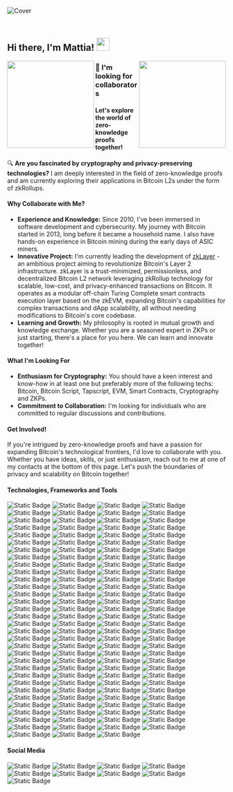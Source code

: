 ![Cover](https://miro.medium.com/v2/resize:fit:1358/0*eIhVp0KXrXSSHORN.gif)

## <br>Hi there, I'm Mattia! <img src="https://user-images.githubusercontent.com/42378118/110234147-e3259600-7f4e-11eb-95be-0c4047144dea.gif" width="30"><br>

<div>
<a href="https://github.com/anuraghazra/github-readme-stats">
  <img height=200 align="left" src="https://github-readme-stats.vercel.app/api?username=btcleet&show_icons=true&count_private=true&hide_border=true&theme=github_dark" />
</a>
<a href="https://github.com/anuraghazra/convoychat">
  <img height=200 align="right" src="https://github-readme-stats.vercel.app/api/top-langs?username=btcleet&layout=compact&langs_count=8&card_width=320&hide_border=true&theme=github_dark" />
</a>
</div>

### 👀 I'm looking for collaborators

#### Let's explore the world of zero-knowledge proofs together!

🔍 **Are you fascinated by cryptography and privacy-preserving technologies?** I am deeply interested in the field of zero-knowledge proofs and am currently exploring their applications in Bitcoin L2s under the form of zkRollups.

#### Why Collaborate with Me?
- **Experience and Knowledge:** Since 2010, I've been immersed in software development and cybersecurity. My journey with Bitcoin started in 2013, long before it became a household name. I also have hands-on experience in Bitcoin mining during the early days of ASIC miners.
- **Innovative Project:** I'm currently leading the development of [zkLayer](https://www.github.com/zkLayer) - an ambitious project aiming to revolutionize Bitcoin's Layer 2 infrastructure. zkLayer is a trust-minimized, permissionless, and decentralized Bitcoin L2 network leveraging zkRollup technology for scalable, low-cost, and privacy-enhanced transactions on Bitcoin. It operates as a modular off-chain Turing Complete smart contracts execution layer based on the zkEVM, expanding Bitcoin's capabilities for complex transactions and dApp scalability, all without needing modifications to Bitcoin's core codebase.
- **Learning and Growth:** My philosophy is rooted in mutual growth and knowledge exchange. Whether you are a seasoned expert in ZKPs or just starting, there's a place for you here. We can learn and innovate together!

#### What I'm Looking For
- **Enthusiasm for Cryptography:** You should have a keen interest and know-how in at least one but preferably more of the following techs: Bitcoin, Bitcoin Script, Tapscript, EVM, Smart Contracts, Cryptography and ZKPs.
- **Commitment to Collaboration:** I'm looking for individuals who are committed to regular discussions and contributions.

#### Get Involved!
If you're intrigued by zero-knowledge proofs and have a passion for expanding Bitcoin's technological frontiers, I'd love to collaborate with you. Whether you have ideas, skills, or just enthusiasm, reach out to me at one of my contacts at the bottom of this page. Let's push the boundaries of privacy and scalability on Bitcoin together!

#### Technologies, Frameworks and Tools

![Static Badge](https://img.shields.io/badge/-MacBook%20Pro-000000?style=for-the-badge&logo=apple&logoColor=%23FFFFFF)
![Static Badge](https://img.shields.io/badge/-Raspberry%20Pi-C7053D?style=for-the-badge&logo=raspberrypi&logoColor=%23FFFFFF)
![Static Badge](https://img.shields.io/badge/-Intel-0068B5?style=for-the-badge&logo=intel&logoColor=%23ffffff)
![Static Badge](https://img.shields.io/badge/-arm-0091BD?style=for-the-badge&logo=arm&logoColor=%23ffffff)
![Static Badge](https://img.shields.io/badge/-Risc--V-0A3799?style=for-the-badge&logo=riscv&logoColor=%23ffffff)
![Static Badge](https://img.shields.io/badge/-macOS-000000?style=for-the-badge&logo=apple&logoColor=%23FFFFFF)
![Static Badge](https://img.shields.io/badge/-Linux-FCC624?style=for-the-badge&logo=linux&logoColor=%23000000)
![Static Badge](https://img.shields.io/badge/-ZSH-F15A24?style=for-the-badge&logo=zsh&logoColor=FFFFFF)
![Static Badge](https://img.shields.io/badge/-Bash-4EAA25?style=for-the-badge&logo=gnubash&logoColor=FFFFFF)
![Static Badge](https://img.shields.io/badge/-iTerm-000000?style=for-the-badge&logo=iterm2&logoColor=FFFFFF)
![Static Badge](https://img.shields.io/badge/-Debian-D70A53?style=for-the-badge&logo=debian&logoColor=%23ffffff)
![Static Badge](https://img.shields.io/badge/-Ubuntu-DD4814?style=for-the-badge&logo=ubuntu&logoColor=%23ffffff)
![Static Badge](https://img.shields.io/badge/-Fedora-0B57A4?style=for-the-badge&logo=fedora&logoColor=%23ffffff)
![Static Badge](https://img.shields.io/badge/-Rocky-1BB981?style=for-the-badge&logo=rockylinux&logoColor=%23ffffff)
![Static Badge](https://img.shields.io/badge/-Red%20Hat-EE0000?style=for-the-badge&logo=redhat&logoColor=%23ffffff)
![Static Badge](https://img.shields.io/badge/-Suse-73BA25?style=for-the-badge&logo=suse&logoColor=%23ffffff)
![Static Badge](https://img.shields.io/badge/-OpenSuse-73BA25?style=for-the-badge&logo=opensuse&logoColor=%23ffffff)
![Static Badge](https://img.shields.io/badge/-Arch-1793D1?style=for-the-badge&logo=archlinux&logoColor=%23ffffff)
![Static Badge](https://img.shields.io/badge/-Gentoo-54487A?style=for-the-badge&logo=gentoo&logoColor=%23ffffff)
![Static Badge](https://img.shields.io/badge/-Tails-56347C?style=for-the-badge&logo=tails&logoColor=FFFFFF)
![Static Badge](https://img.shields.io/badge/-Kali-557C94?style=for-the-badge&logo=kalilinux&logoColor=FFFFFF)
![Static Badge](https://img.shields.io/badge/-OWASP-000000?style=for-the-badge&logo=owasp&logoColor=FFFFFF)
![Static Badge](https://img.shields.io/badge/-PortSwigger-FF6633?style=for-the-badge&logo=portswigger&logoColor=FFFFFF)
![Static Badge](https://img.shields.io/badge/-Tor-7D4698?style=for-the-badge&logo=torproject&logoColor=FFFFFF)
![Static Badge](https://img.shields.io/badge/-VMware-607078?style=for-the-badge&logo=vmware&logoColor=FFFFFF)
![Static Badge](https://img.shields.io/badge/-Virtual%20Box-%23183A61?style=for-the-badge&logo=virtualbox&logoColor=FFFFFF)
![Static Badge](https://img.shields.io/badge/-OpenWRT-00B5E2?style=for-the-badge&logo=openwrt&logoColor=FFFFFF)
![Static Badge](https://img.shields.io/badge/-OpenVPN-EA7E20?style=for-the-badge&logo=openvpn&logoColor=FFFFFF)
![Static Badge](https://img.shields.io/badge/-OpenSSL-721412?style=for-the-badge&logo=openssl&logoColor=FFFFFF)
![Static Badge](https://img.shields.io/badge/-WireGuard-88171A?style=for-the-badge&logo=wireguard&logoColor=FFFFFF)
![Static Badge](https://img.shields.io/badge/-PiHole-96060C?style=for-the-badge&logo=pihole&logoColor=FFFFFF)
![Static Badge](https://img.shields.io/badge/-Proton-6D4AFF?style=for-the-badge&logo=proton&logoColor=FFFFFF)
![Static Badge](https://img.shields.io/badge/-Bitwarden-175DDC?style=for-the-badge&logo=bitwarden&logoColor=FFFFFF)
![Static Badge](https://img.shields.io/badge/-Visual%20Studio%20Code-0078D7?style=for-the-badge&logo=visualstudiocode&logoColor=%23ffffff)
![Static Badge](https://img.shields.io/badge/-Sublime%20Text-FD911F?style=for-the-badge&logo=sublimetext&logoColor=%23ffffff)
![Static Badge](https://img.shields.io/badge/-Vim-0A9832?style=for-the-badge&logo=vim&logoColor=%23ffffff)
![Static Badge](https://img.shields.io/badge/-HTML5-de4610?style=for-the-badge&logo=HTML5&logoColor=%23FFFFFF)
![Static Badge](https://img.shields.io/badge/-CSS3-264de4?style=for-the-badge&logo=CSS3&logoColor=%23FFFFFF)
![Static Badge](https://img.shields.io/badge/-Sass-c76396?style=for-the-badge&logo=sass&logoColor=FFFFFF)
![Static Badge](https://img.shields.io/badge/-TailwindCSS-06B6D4?style=for-the-badge&logo=tailwindcss&logoColor=FFFFFF)
![Static Badge](https://img.shields.io/badge/-TailwindUI-06B6D4?style=for-the-badge&logo=tailwindcss&logoColor=FFFFFF)
![Static Badge](https://img.shields.io/badge/-ChakraUI-319795?style=for-the-badge&logo=chakraui&logoColor=FFFFFF)
![Static Badge](https://img.shields.io/badge/-NextUI-000000?style=for-the-badge&logo=nextUI&logoColor=FFFFFF)
![Static Badge](https://img.shields.io/badge/-RadixUI-161618?style=for-the-badge&logo=radixui&logoColor=FFFFFF)
![Static Badge](https://img.shields.io/badge/-Shadcn%2FUI-000000?style=for-the-badge&logo=shadcnui&logoColor=FFFFFF)
![Static Badge](https://img.shields.io/badge/-MUI-007FFF?style=for-the-badge&logo=mui&logoColor=FFFFFF)
![Static Badge](https://img.shields.io/badge/-Bootstrap-7952B3?style=for-the-badge&logo=bootstrap&logoColor=FFFFFF)
![Static Badge](https://img.shields.io/badge/-Javascript-F0DB4F?style=for-the-badge&logo=javascript&logoColor=%23000)
![Static Badge](https://img.shields.io/badge/-Typescript-287ACB?style=for-the-badge&logo=typescript&logoColor=%23ffffff)
![Static Badge](https://img.shields.io/badge/-Node.JS-6CC24A?style=for-the-badge&logo=node.js&logoColor=%23FFFFFF)
![Static Badge](https://img.shields.io/badge/-pnpm-F9AD01?style=for-the-badge&logo=pnpm&logoColor=FFFFFF)
![Static Badge](https://img.shields.io/badge/-Yarn-2C8EBB?style=for-the-badge&logo=yarn&logoColor=FFFFFF)
![Static Badge](https://img.shields.io/badge/-npm-c63332?style=for-the-badge&logo=npm&logoColor=FFFFFF)
![Static Badge](https://img.shields.io/badge/-React-20232A?style=for-the-badge&logo=react&logoColor=5FD5F4)
![Static Badge](https://img.shields.io/badge/-Redux-593c88?style=for-the-badge&logo=redux&logoColor=FFFFFF)
![Static Badge](https://img.shields.io/badge/-ESLint-4B32C3?style=for-the-badge&logo=eslint&logoColor=FFFFFF)
![Static Badge](https://img.shields.io/badge/-Jest-C21325?style=for-the-badge&logo=jest&logoColor=FFFFFF)
![Static Badge](https://img.shields.io/badge/-Cypress-69D3A7?style=for-the-badge&logo=cypress&logoColor=FFFFFF)
![Static Badge](https://img.shields.io/badge/-Mocha-8D6748?style=for-the-badge&logo=mocha&logoColor=FFFFFF)
![Static Badge](https://img.shields.io/badge/-Sentry-362D59?style=for-the-badge&logo=sentry&logoColor=FFFFFF)
![Static Badge](https://img.shields.io/badge/-SRG--SSR-AF001E?style=for-the-badge&logo=srgssr&logoColor=FFFFFF)
![Static Badge](https://img.shields.io/badge/-Next-000000?style=for-the-badge&logo=next.js&logoColor=%23FFFFFF)
![Static Badge](https://img.shields.io/badge/-VITE-646CFF?style=for-the-badge&logo=vite&logoColor=FFFFFF)
![Static Badge](https://img.shields.io/badge/-Remix-000000?style=for-the-badge&logo=remix&logoColor=FFFFFF)
![Static Badge](https://img.shields.io/badge/-Astro-BC52EE?style=for-the-badge&logo=astro&logoColor=FFFFFF)
![Static Badge](https://img.shields.io/badge/-Nestjs-E0234E?style=for-the-badge&logo=nestjs&logoColor=FFFFFF)
![Static Badge](https://img.shields.io/badge/-Svelte-f43b00?style=for-the-badge&logo=svelte&logoColor=FFFFFF)
![Static Badge](https://img.shields.io/badge/-Vue.JS-42B883?style=for-the-badge&logo=vue.js&logoColor=FFFFFF)
![Static Badge](https://img.shields.io/badge/-Nuxt-1DDC81?style=for-the-badge&logo=nuxt.js&logoColor=FFFFFF)
![Static Badge](https://img.shields.io/badge/-GraphQL-e535ab?style=for-the-badge&logo=graphql&logoColor=FFFFFF)
![Static Badge](https://img.shields.io/badge/-Postman-FF6C37?style=for-the-badge&logo=postman&logoColor=FFFFFF)
![Static Badge](https://img.shields.io/badge/-Turbo-5CD8E5?style=for-the-badge&logo=turbo&logoColor=000000)
![Static Badge](https://img.shields.io/badge/-Perl-39457E?style=for-the-badge&logo=perl&logoColor=FFFFFF)
![Static Badge](https://img.shields.io/badge/-Python-306998?style=for-the-badge&logo=Python&logoColor=%23FFFFFF)
![Static Badge](https://img.shields.io/badge/-PyPI-3775A9?style=for-the-badge&logo=pypi&logoColor=FFFFFF)
![Static Badge](https://img.shields.io/badge/-Django-092e20?style=for-the-badge&logo=django&logoColor=FFFFFF)
![Static Badge](https://img.shields.io/badge/-Flask-41AEC4?style=for-the-badge&logo=flask&logoColor=FFFFFF)
![Static Badge](https://img.shields.io/badge/-Ruby-A91401?style=for-the-badge&logo=ruby&logoColor=%23FFFFFF)
![Static Badge](https://img.shields.io/badge/-Rails-CC0000?style=for-the-badge&logo=rubyonrails&logoColor=%23FFFFFF)
![Static Badge](https://img.shields.io/badge/-Go-29BEB0?style=for-the-badge&logo=Go&logoColor=%23FFFFFF)
![Static Badge](https://img.shields.io/badge/-Gin-2A90D1?style=for-the-badge&logo=gin&logoColor=FFFFFF)
![Static Badge](https://img.shields.io/badge/-Erlang-A90533?style=for-the-badge&logo=erlang&logoColor=FFFFFF)
![Static Badge](https://img.shields.io/badge/-Elixir-4B275F?style=for-the-badge&logo=elixir&logoColor=FFFFFF)
![Static Badge](https://img.shields.io/badge/-Phoenix-FD4F00?style=for-the-badge&logo=phoenixframework&logoColor=FFFFFF)
![Static Badge](https://img.shields.io/badge/-Rust-B7410E?style=for-the-badge&logo=rust&logoColor=%23FFFFFF)
![Static Badge](https://img.shields.io/badge/-TOML-9C4121?style=for-the-badge&logo=toml&logoColor=FFFFFF)
![Static Badge](https://img.shields.io/badge/-YAML-CB171E?style=for-the-badge&logo=yaml&logoColor=FFFFFF)
![Static Badge](https://img.shields.io/badge/-Markdown-005B96?style=for-the-badge&logo=markdown&logoColor=%23FFFFFF)
![Static Badge](https://img.shields.io/badge/-WebAssembly-624DE9?style=for-the-badge&logo=webassembly&logoColor=%23FFFFFF)
![Static Badge](https://img.shields.io/badge/-Solidity-303135?style=for-the-badge&logo=solidity&logoColor=%23FFFFFF)
![Static Badge](https://img.shields.io/badge/-OpenZeppelin-4E5EE4?style=for-the-badge&logo=openzeppelin&logoColor=FFFFFF)
![Static Badge](https://img.shields.io/badge/-PostgreSQL-0064a5?style=for-the-badge&logo=postgresql&logoColor=FFFFFF)
![Static Badge](https://img.shields.io/badge/-MariaDB-073545?style=for-the-badge&logo=mariadb&logoColor=FFFFFF)
![Static Badge](https://img.shields.io/badge/-Redis-D82C20?style=for-the-badge&logo=redis&logoColor=FFFFFF)
![Static Badge](https://img.shields.io/badge/-Git-F1502F?style=for-the-badge&logo=git&logoColor=FFFFFF)
![Static Badge](https://img.shields.io/badge/-Docker-0DB7ED?style=for-the-badge&logo=docker&logoColor=FFFFFF)
![Static Badge](https://img.shields.io/badge/-Portainer-13BEF9?style=for-the-badge&logo=portainer&logoColor=FFFFFF)
![Static Badge](https://img.shields.io/badge/-Kubernetes-3970E4?style=for-the-badge&logo=kubernetes&logoColor=FFFFFF)
![Static Badge](https://img.shields.io/badge/-Ansible-EE0000?style=for-the-badge&logo=ansible&logoColor=FFFFFF)
![Static Badge](https://img.shields.io/badge/-Nginx-0B9539?style=for-the-badge&logo=nginx&logoColor=FFFFFF)
![Static Badge](https://img.shields.io/badge/-Nginx%20Proxy%20Manager-F15833?style=for-the-badge&logo=nginxproxymanager&logoColor=FFFFFF)
![Static Badge](https://img.shields.io/badge/-Envoy-D14A9B?style=for-the-badge&logo=envoyproxy&logoColor=FFFFFF)
![Static Badge](https://img.shields.io/badge/-Jenkins-D33834?style=for-the-badge&logo=jenkins&logoColor=FFFFFF)
![Static Badge](https://img.shields.io/badge/-Travis%20CI-3EAAAF?style=for-the-badge&logo=travisci&logoColor=FFFFFF)
![Static Badge](https://img.shields.io/badge/-Circle%20CI-343434?style=for-the-badge&logo=circleci&logoColor=FFFFFF)
![Static Badge](https://img.shields.io/badge/-GitHub-000000?style=for-the-badge&logo=github&logoColor=FFFFFF)
![Static Badge](https://img.shields.io/badge/-Leetcode-FFA116?style=for-the-badge&logo=leetcode&logoColor=FFFFFF)
![Static Badge](https://img.shields.io/badge/-Trello-0052CC?style=for-the-badge&logo=trello&logoColor=FFFFFF)
![Static Badge](https://img.shields.io/badge/-GitBook-3884FF?style=for-the-badge&logo=gitbook&logoColor=FFFFFF)
![Static Badge](https://img.shields.io/badge/-Vercel-000000?style=for-the-badge&logo=vercel&logoColor=FFFFFF)
![Static Badge](https://img.shields.io/badge/-Netlify-00C7B7?style=for-the-badge&logo=netlify&logoColor=FFFFFF)
![Static Badge](https://img.shields.io/badge/-Heroku-430098?style=for-the-badge&logo=heroku&logoColor=FFFFFF)
![Static Badge](https://img.shields.io/badge/-AWS-232F3E?style=for-the-badge&logo=amazonaws&logoColor=FFFFFF)
![Static Badge](https://img.shields.io/badge/-Google%20Cloud-4285F4?style=for-the-badge&logo=googlecloud&logoColor=FFFFFF)
![Static Badge](https://img.shields.io/badge/-Digital%20Ocean-0080FF?style=for-the-badge&logo=digitalocean&logoColor=FFFFFF)
![Static Badge](https://img.shields.io/badge/-Alibaba%20Cloud-FF6A00?style=for-the-badge&logo=alibabacloud&logoColor=FFFFFF)
![Static Badge](https://img.shields.io/badge/-IBM%20Cloud-1261FE?style=for-the-badge&logo=ibmcloud&logoColor=FFFFFF)
![Static Badge](https://img.shields.io/badge/-Cloudflare-F38020?style=for-the-badge&logo=cloudflare&logoColor=FFFFFF)
![Static Badge](https://img.shields.io/badge/-Bitcoin-F7931A?style=for-the-badge&logo=Bitcoin&logoColor=%23FFFFFF&color=F7931A)
![Static Badge](https://img.shields.io/badge/-Lightning-792EE5?style=for-the-badge&logo=lightning&logoColor=FFFFFF&)
![Static Badge](https://img.shields.io/badge/-Ethereum-37367B?style=for-the-badge&logo=ethereum&logoColor=FFFFFF)
![Static Badge](https://img.shields.io/badge/-BNB-ecb52d?style=for-the-badge&logo=bnbchain&logoColor=000000)
![Static Badge](https://img.shields.io/badge/-Litecoin-325999?style=for-the-badge&logo=litecoin&logoColor=FFFFFF)
![Static Badge](https://img.shields.io/badge/-Monero-f46201?style=for-the-badge&logo=monero&logoColor=FFFFFF)
![Static Badge](https://img.shields.io/badge/-Zcash-%23edb226?style=for-the-badge&logo=zcash&logoColor=000000)
![Static Badge](https://img.shields.io/badge/-Dash-2d89de?style=for-the-badge&logo=dash&logoColor=FFFFFF)
![Static Badge](https://img.shields.io/badge/-USDT-1c9090?style=for-the-badge&logo=tether&logoColor=FFFFFF)

#### Social Media

![Static Badge](https://img.shields.io/badge/-X-000000?style=for-the-badge&logo=X&logoColor=%23FFFFFF&color=000000&link=https%3A%2F%2Fwww.twitter.com%2Fbtcleet)
![Static Badge](https://img.shields.io/badge/-LinkedIn-0077B5?style=for-the-badge&logo=LinkedIn&logoColor=%23FFFFFF&link=https%3A%2F%2Fwww.linkedin.com%2Fin%2Fpntmtt%2F)
![Static Badge](https://img.shields.io/badge/-Hackster-2E9FE6?style=for-the-badge&logo=hackster&logoColor=FFFFFF&link=https%3A%2F%2Fwww.hackster.io%2F)
![Static Badge](https://img.shields.io/badge/-Crunchbase-0288D1?style=for-the-badge&logo=crunchbase&logoColor=FFFFFF&link=https%3A%2F%2Fwww.crunchbase.com%2F)
![Static Badge](https://img.shields.io/badge/-Calendly-006BFF?style=for-the-badge&logo=calendly&logoColor=FFFFFF&link=https%3A%2F%2F%2Fwww.calendly.com%2Fmattiapintus)
![Static Badge](https://img.shields.io/badge/-YouTube-FF0000?style=for-the-badge&logo=youtube&logoColor=FFFFFF&link=https%3A%2F%2Fwww.youtube.com%2F%40btcleet)
![Static Badge](https://img.shields.io/badge/-Discord-7289DA?style=for-the-badge&logo=discord&logoColor=%23FFFFFF&link=https%3A%2F%2Fdiscordapp.com%2Fusers%2F421275898344636416)
![Static Badge](https://img.shields.io/badge/-Telegram-229ED9?style=for-the-badge&logo=telegram&logoColor=%23FFFFFF&link=https%3A%2F%2Ft.me%2Fbtcleet)
![Static Badge](https://img.shields.io/badge/-XMPP-050708?style=for-the-badge&logo=xmpp&logoColor=%23FFFFFF&link=xmpp%3Abtcleet%40rogue.im)
